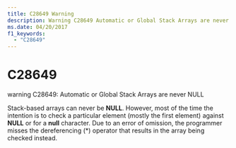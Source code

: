 ```yaml
---
title: C28649 Warning
description: Warning C28649 Automatic or Global Stack Arrays are never NULL.
ms.date: 04/20/2017
f1_keywords: 
  - "C28649"
---
```


# C28649


warning C28649: Automatic or Global Stack Arrays are never NULL

Stack-based arrays can never be **NULL**. However, most of the time the intention is to check a particular element (mostly the first element) against **NULL** or for a **null** character. Due to an error of omission, the programmer misses the dereferencing (\*) operator that results in the array being checked instead.

